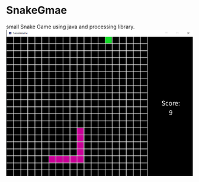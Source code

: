 # SnakeGmae
small Snake Game using java and processing library.
![alt text](https://github.com/yaserharba/SnakeGmae/blob/main/SnakeGamePhoto.png)
